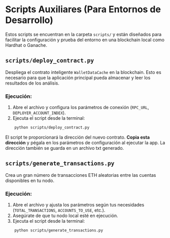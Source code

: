 # Scripts Auxiliares (Para Entornos de Desarrollo)

Estos scripts se encuentran en la carpeta `scripts/` y están diseñados para facilitar la configuración y prueba del entorno en una blockchain local como Hardhat o Ganache.

## `scripts/deploy_contract.py`

Despliega el contrato inteligente `WalletDataCache` en la blockchain. Esto es necesario para que la aplicación principal pueda almacenar y leer los resultados de los análisis.

### Ejecución:

1. Abre el archivo y configura los parámetros de conexión (`RPC_URL`, `DEPLOYER_ACCOUNT_INDEX`).
2. Ejecuta el script desde la terminal:

```bash
    python scripts/deploy_contract.py
```

El script te proporcionará la dirección del nuevo contrato. **Copia esta dirección** y pégala en los parámetros de configuración al ejecutar la app. La dirección también se guarda en un archivo txt generado.

## `scripts/generate_transactions.py`

Crea un gran número de transacciones ETH aleatorias entre las cuentas disponibles en tu nodo.

### Ejecución:

1.  Abre el archivo y ajusta los parámetros según tus necesidades (`TOTAL_TRANSACTIONS`, `ACCOUNTS_TO_USE`, etc.).
2.  Asegúrate de que tu nodo local esté en ejecución.
3.  Ejecuta el script desde la terminal:

```bash
    python scripts/generate_transactions.py
```
